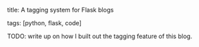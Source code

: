 title: A tagging system for Flask blogs

tags: [python, flask, code]

TODO: write up on how I built out the tagging feature of this blog.
